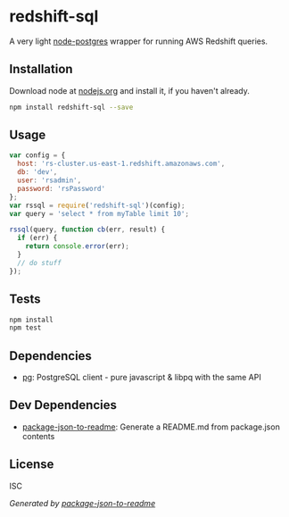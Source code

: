 # redshift-sql 

A very light [node-postgres](https://github.com/brianc/node-postgres) wrapper for running AWS Redshift queries.

## Installation

Download node at [nodejs.org](http://nodejs.org) and install it, if you haven't already.

```sh
npm install redshift-sql --save
```

## Usage

```js
var config = {
  host: 'rs-cluster.us-east-1.redshift.amazonaws.com',
  db: 'dev',
  user: 'rsadmin',
  password: 'rsPassword'
};
var rssql = require('redshift-sql')(config);
var query = 'select * from myTable limit 10';

rssql(query, function cb(err, result) {
  if (err) {
    return console.error(err);
  }
  // do stuff
});

```

## Tests

```sh
npm install
npm test
```

## Dependencies

- [pg](https://github.com/brianc/node-postgres): PostgreSQL client - pure javascript &amp; libpq with the same API

## Dev Dependencies

- [package-json-to-readme](https://github.com/zeke/package-json-to-readme): Generate a README.md from package.json contents


## License

ISC

_Generated by [package-json-to-readme](https://github.com/zeke/package-json-to-readme)_
